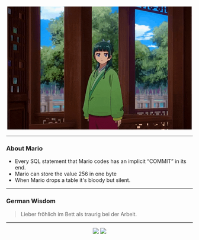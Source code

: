<p align="center">
  <img src="assets/maomao.gif" />
</p>

---

### About Mario
- Every SQL statement that Mario codes has an implicit “COMMIT” in its end.
- Mario can store the value 256 in one byte
- When Mario drops a table it's bloody but silent.

---

### German Wisdom
> Lieber fröhlich im Bett als traurig bei der Arbeit.

---

<p align="center">
  <a>
    <img height="180em" src="https://github-readme-stats-eight-theta.vercel.app/api?username=Torfkopp&show_icons=true&theme=dark&include_all_commits=true&count_private=true"/>
  </a>
  <a href="https://github.com/Torfkopp?tab=repositories">
    <img height="180em" src="https://github-readme-stats-eight-theta.vercel.app/api/top-langs/?username=torfkopp&layout=compact&theme=dark&langs_count=8&hide=java"/>
  </a>
</p>
